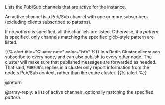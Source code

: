 Lists the Pub/Sub channels that are active for the instance.

An active channel is a Pub/Sub channel with one or more subscribers (excluding clients subscribed to patterns).

If no _pattern_ is specified, all the channels are listed.
Otherwise, if a _pattern_ is specified, only channels matching the specified glob-style pattern are listed.

{{% alert title="Cluster note" color="info" %}}
In a Redis Cluster clients can subscribe to every node, and can also publish to every other node.
The cluster will make sure that published messages are forwarded as needed.
That said, `PUBSUB`'s replies in a cluster only report information from the node's Pub/Sub context, rather than the entire cluster.
{{% /alert  %}}

@return

@array-reply: a list of active channels, optionally matching the specified _pattern_.
